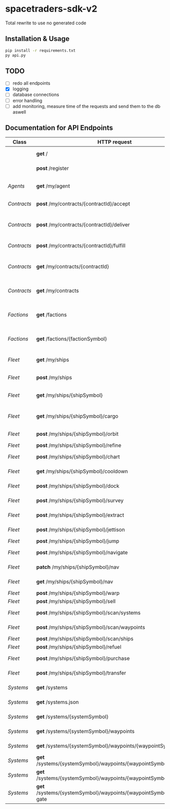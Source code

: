 # spacetraders-sdk-v2
Total rewrite to use no generated code

## Installation & Usage
```sh
pip install -r requirements.txt
py api.py
```
## TODO

- [ ] redo all endpoints
- [x] logging
- [ ] database connections
- [ ] error handling
- [ ] add monitoring, measure time of the requests and send them to the db aswell

## Documentation for API Endpoints

Class          | HTTP request  | Description   | Implemented
------------   | ------------- | ------------- | -------------
|              | **get** /     | Status        | leaderboard db
|              | **post** /register | Register New Agent | statekeeping
| *Agents*     | **get** /my/agent | Fetch your agent's details. | statekeeping
| *Contracts*  | **post** /my/contracts/{contractId}/accept | Accept a contract. | 
| *Contracts*  | **post** /my/contracts/{contractId}/deliver | Deliver cargo on a given contract. | 
| *Contracts*  | **post** /my/contracts/{contractId}/fulfill | Fulfill a contract | 
| *Contracts*  | **get** /my/contracts/{contractId} | Get the details of a contract by ID. | 
| *Contracts*  | **get** /my/contracts | List all of your contracts. | 
| *Factions*   | **get** /factions | List all discovered factions in the game. | 
| *Factions*   | **get** /factions/{factionSymbol} | View the details of a faction. | 
| *Fleet*      | **get** /my/ships | Retrieve all of your ships. | statekeeping & db
| *Fleet*      | **post** /my/ships | Purchase a ship | statekeeping & half db
| *Fleet*      | **get** /my/ships/{shipSymbol} | Retrieve the details of your ship. |  statekeeping & db
| *Fleet*      | **get** /my/ships/{shipSymbol}/cargo | Retrieve the cargo of your ship. |  
| *Fleet*      | **post** /my/ships/{shipSymbol}/orbit | Orbit Ship | statekeeping & db
| *Fleet*      | **post** /my/ships/{shipSymbol}/refine | Ship Refine | 
| *Fleet*      | **post** /my/ships/{shipSymbol}/chart | Create Chart | 
| *Fleet*      | **get** /my/ships/{shipSymbol}/cooldown | Get Ship Cooldown | 
| *Fleet*      | **post** /my/ships/{shipSymbol}/dock | Dock Ship | statekeeping & db
| *Fleet*      | **post** /my/ships/{shipSymbol}/survey | Create Survey | 
| *Fleet*      | **post** /my/ships/{shipSymbol}/extract | Extract Resources | 
| *Fleet*      | **post** /my/ships/{shipSymbol}/jettison | Jettison Cargo | 
| *Fleet*      | **post** /my/ships/{shipSymbol}/jump | Jump Ship | 
| *Fleet*      | **post** /my/ships/{shipSymbol}/navigate | Navigate Ship | statekeeping & db
| *Fleet*      | **patch** /my/ships/{shipSymbol}/nav | Patch Ship Nav | 
| *Fleet*      | **get** /my/ships/{shipSymbol}/nav | Get Ship Nav | 
| *Fleet*      | **post** /my/ships/{shipSymbol}/warp | Warp Ship | 
| *Fleet*      | **post** /my/ships/{shipSymbol}/sell | Sell Cargo | 
| *Fleet*      | **post** /my/ships/{shipSymbol}/scan/systems | Scan Systems | 
| *Fleet*      | **post** /my/ships/{shipSymbol}/scan/waypoints | Scan Waypoints | 
| *Fleet*      | **post** /my/ships/{shipSymbol}/scan/ships | Scan Ships | 
| *Fleet*      | **post** /my/ships/{shipSymbol}/refuel | Refuel Ship | 
| *Fleet*      | **post** /my/ships/{shipSymbol}/purchase | Purchase Cargo | 
| *Fleet*      | **post** /my/ships/{shipSymbol}/transfer | Transfer Cargo | 
| *Systems*    | **get** /systems | List Systems | statekeeping & db
| *Systems*    | **get** /systems.json | Get all systems. |  statekeeping & db
| *Systems*    | **get** /systems/{systemSymbol} | Get System | statekeeping & db
| *Systems*    | **get** /systems/{systemSymbol}/waypoints | List Waypoints | statekeeping & db
| *Systems*    | **get** /systems/{systemSymbol}/waypoints/{waypointSymbol} | Get Waypoint | 
| *Systems*    | **get** /systems/{systemSymbol}/waypoints/{waypointSymbol}/market | Get Market | statekeeping & db
| *Systems*    | **get** /systems/{systemSymbol}/waypoints/{waypointSymbol}/shipyard | Get Shipyard | statekeeping & db
| *Systems*    | **get** /systems/{systemSymbol}/waypoints/{waypointSymbol}/jump-gate | Get Jump Gate | statekeeping
